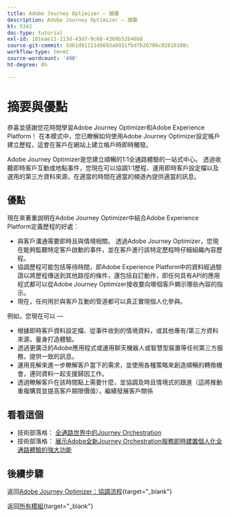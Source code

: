 ```yaml
---
title: Adobe Journey Optimizer — 摘要
description: Adobe Journey Optimizer — 摘要
kt: 5342
doc-type: tutorial
exl-id: 101eae11-113d-43d7-9c68-4360b52b46b8
source-git-commit: 3d61d91111d8693ab031fbd7b26706c02818108c
workflow-type: tm+mt
source-wordcount: '400'
ht-degree: 0%

---
```


# 摘要與優點

恭喜並感謝您花時間學習Adobe Journey Optimizer和Adobe Experience Platform！
在本模式中，您已瞭解如何使用Adobe Journey Optimizer設定帳戶建立歷程，這會在客戶在網站上建立帳戶時即時觸發。

Adobe Journey Optimizer是您建立順暢的1:1全通路體驗的一站式中心。 透過收聽即時客戶互動或地點事件，您現在可以協調1:1歷程、運用即時客戶設定檔以及選用的第三方資料來源，在適當的時間在適當的頻道內提供適當的訊息。

## 優點

現在來著重說明在Adobe Journey Optimizer中結合Adobe Experience Platform定義歷程的好處：

- 與客戶溝通需要即時且與情境相關。 透過Adobe Journey Optimizer，您現在能夠監聽特定客戶啟動的事件，並在客戶進行該特定歷程時仔細組織內容歷程。
- 協調歷程可能包括等待時間，即Adobe Experience Platform中的資料經過驗證以將歷程傳送到其他路徑的條件，還包括自訂動作，即任何具有API的應用程式都可以從Adobe Journey Optimizer接收要向哪個客戶顯示哪些內容的指示。
- 現在，任何用於與客戶互動的管道都可以真正實現個人化參與。

例如，您現在可以 — 

- 根據即時客戶資料設定檔、從事件收到的情境資料，或其他專有/第三方資料來源，量身打造體驗。
- 透過更廣泛的Adobe應用程式或運用聊天機器人或智慧型裝置等任何第三方服務，提供一致的訊息。
- 運用見解來進一步瞭解客戶當下的需求，並使用各種策略來創造順暢的轉換機會，連同資料一起支援歸因工作。
- 透過瞭解客戶在該時間點上需要什麼，並協調及時且情境式的跟進（這將推動重複購買並提高客戶期限價值），繼續發展客戶關係

## 看看這個

- 技術部落格： [全通路世界中的Journey Orchestration](https://medium.com/adobetech/journey-orchestration-in-an-omnichannel-world-3a2d32d556d9)
- 技術部落格： [展示Adobe全新Journey Orchestration服務即時建置個人化全通路體驗的強大功能](https://medium.com/adobetech/demonstrating-the-power-of-adobes-new-journey-orchestration-service-to-build-personalized-aa60d88cd34)

## 後續步驟

返回[Adobe Journey Optimizer：協調流程](./journey-orchestration-create-account.md){target="_blank"}

返回[所有模組](./../../../../overview.md){target="_blank"}
